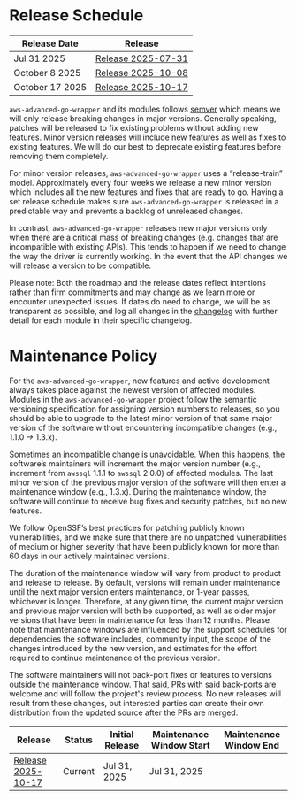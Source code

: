 # Release Schedule

| Release Date    | Release                                                                                              |
|-----------------|------------------------------------------------------------------------------------------------------|
| Jul 31 2025     | [Release 2025-07-31](https://github.com/aws/aws-advanced-go-wrapper/releases/tag/release-2025-07-31) |
| October 8 2025  | [Release 2025-10-08](https://github.com/aws/aws-advanced-go-wrapper/releases/tag/release-2025-10-08) |
| October 17 2025 | [Release 2025-10-17](https://github.com/aws/aws-advanced-go-wrapper/releases/tag/release-2025-10-17) |

`aws-advanced-go-wrapper` and its modules follows [semver](https://semver.org/#semantic-versioning-200) which means we will only
release breaking changes in major versions. Generally speaking, patches will be released to fix existing problems without
adding new features. Minor version releases will include new features as well as fixes to existing features. We will do
our best to deprecate existing features before removing them completely.

For minor version releases, `aws-advanced-go-wrapper` uses a “release-train” model. Approximately every four weeks we
release a new minor version which includes all the new features and fixes that are ready to go.
Having a set release schedule makes sure `aws-advanced-go-wrapper` is released in a predictable way and prevents a
backlog of unreleased changes.

In contrast, `aws-advanced-go-wrapper` releases new major versions only when there are a critical mass of
breaking changes (e.g. changes that are incompatible with existing APIs). This tends to happen if we need to
change the way the driver is currently working. In the event that the API changes we will release a version to be compatible.

Please note: Both the roadmap and the release dates reflect intentions rather than firm commitments and may change
as we learn more or encounter unexpected issues. If dates do need to change, we will be as transparent as possible,
and log all changes in the [changelog](./CHANGELOG.md) with further detail for each module in their specific changelog.

# Maintenance Policy

For the `aws-advanced-go-wrapper`, new features and active development always takes place against the newest version of affected modules.
Modules in the `aws-advanced-go-wrapper` project follow the semantic versioning specification for assigning version numbers
to releases, so you should be able to upgrade to the latest minor version of that same major version of the
software without encountering incompatible changes (e.g., 1.1.0 → 1.3.x).

Sometimes an incompatible change is unavoidable. When this happens, the software’s maintainers will increment
the major version number (e.g., increment from `awssql` 1.1.1 to `awssql` 2.0.0) of affected modules.
The last minor version of the previous major version of the software will then enter a maintenance window
(e.g., 1.3.x). During the maintenance window, the software will continue to receive bug fixes and security patches,
but no new features.

We follow OpenSSF’s best practices for patching publicly known vulnerabilities, and we make sure that there are
no unpatched vulnerabilities of medium or higher severity that have been publicly known for more than 60 days
in our actively maintained versions.

The duration of the maintenance window will vary from product to product and release to release.
By default, versions will remain under maintenance until the next major version enters maintenance,
or 1-year passes, whichever is longer. Therefore, at any given time, the current major version and
previous major version will both be supported, as well as older major versions that have been in maintenance
for less than 12 months. Please note that maintenance windows are influenced by the support schedules for
dependencies the software includes, community input, the scope of the changes introduced by the new version,
and estimates for the effort required to continue maintenance of the previous version.

The software maintainers will not back-port fixes or features to versions outside the maintenance window.
That said, PRs with said back-ports are welcome and will follow the project's review process.
No new releases will result from these changes, but interested parties can create their own distribution
from the updated source after the PRs are merged.

| Release                                                                                              | Status  | Initial Release | Maintenance Window Start | Maintenance Window End |
|------------------------------------------------------------------------------------------------------|---------|-----------------|--------------------------|------------------------|
| [Release 2025-10-17](https://github.com/aws/aws-advanced-go-wrapper/releases/tag/release-2025-10-17) | Current | Jul 31, 2025    | Jul 31, 2025             |                        |
